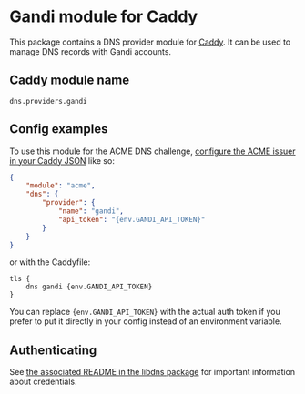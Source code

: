 Gandi module for Caddy
===========================

This package contains a DNS provider module for [Caddy](https://github.com/caddyserver/caddy). It can be used to manage DNS records with Gandi accounts.

## Caddy module name

```
dns.providers.gandi
```

## Config examples

To use this module for the ACME DNS challenge, [configure the ACME issuer in your Caddy JSON](https://caddyserver.com/docs/json/apps/tls/automation/policies/issuer/acme/) like so:

```json
{
	"module": "acme",
	"dns": {
		"provider": {
			"name": "gandi",
			"api_token": "{env.GANDI_API_TOKEN}"
		}
	}
}
```

or with the Caddyfile:

```
tls {
	dns gandi {env.GANDI_API_TOKEN}
}
```

You can replace `{env.GANDI_API_TOKEN}` with the actual auth token if you prefer to put it directly in your config instead of an environment variable.


## Authenticating

See [the associated README in the libdns package](https://github.com/libdns/gandi) for important information about credentials.

